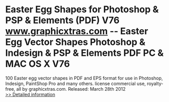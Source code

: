 # Easter Egg Shapes for Photoshop & PSP & Elements (PDF) V76<br />www.graphicxtras.com -- Easter Egg Vector Shapes Photoshop & Indesign & PSP & Elements PDF PC & MAC OS X V76

100 Easter egg vector shapes in PDF and EPS format for use in Photoshop, Indesign, PaintShop Pro and many others. license commercial use, royalty-free, all by graphicxtras.com. Released: March 28th 2012<br />[>> Detailed information](https://secure.shareit.com/shareit/product.html?productid=300513518&affiliateid=200057808)